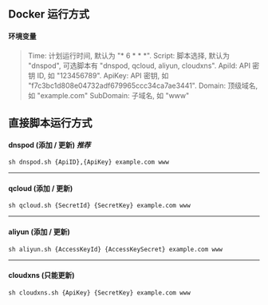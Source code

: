## Docker 运行方式
#### 环境变量
>Time: 计划运行时间, 默认为 "* 6 * * *".
>Script: 脚本选择, 默认为 "dnspod", 可选脚本有 "dnspod, qcloud, aliyun, cloudxns".
>ApiId: API 密钥 ID, 如 "123456789".
>ApiKey: API 密钥, 如 "f7c3bc1d808e04732adf679965ccc34ca7ae3441".
>Domain: 顶级域名, 如 "example.com"
>SubDomain: 子域名, 如 "www"


## 直接脚本运行方式
#### dnspod (添加 / 更新) *推荐*
```
sh dnspod.sh {ApiID},{ApiKey} example.com www
```
---
#### qcloud (添加 / 更新)
```
sh qcloud.sh {SecretId} {SecretKey} example.com www
```
---
#### aliyun (添加 / 更新)
```
sh aliyun.sh {AccessKeyId} {AccessKeySecret} example.com www
```
---
#### cloudxns (只能更新)
```
sh cloudxns.sh {ApiKey} {SecretKey} example.com www
```
